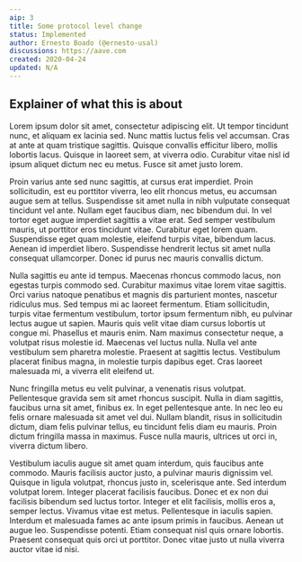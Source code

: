 ```yaml
---
aip: 3
title: Some protocol level change
status: Implemented
author: Ernesto Boado (@ernesto-usal)
discussions: https://aave.com
created: 2020-04-24
updated: N/A
---
```


## Explainer of what this is about

Lorem ipsum dolor sit amet, consectetur adipiscing elit. Ut tempor tincidunt nunc, et aliquam ex lacinia sed. Nunc mattis luctus felis vel accumsan. Cras at ante at quam tristique sagittis. Quisque convallis efficitur libero, mollis lobortis lacus. Quisque in laoreet sem, at viverra odio. Curabitur vitae nisl id ipsum aliquet dictum nec eu metus. Fusce sit amet justo lorem.

Proin varius ante sed nunc sagittis, at cursus erat imperdiet. Proin sollicitudin, est eu porttitor viverra, leo elit rhoncus metus, eu accumsan augue sem at tellus. Suspendisse sit amet nulla in nibh vulputate consequat tincidunt vel ante. Nullam eget faucibus diam, nec bibendum dui. In vel tortor eget augue imperdiet sagittis a vitae erat. Sed semper vestibulum mauris, ut porttitor eros tincidunt vitae. Curabitur eget lorem quam. Suspendisse eget quam molestie, eleifend turpis vitae, bibendum lacus. Aenean id imperdiet libero. Suspendisse hendrerit lectus sit amet nulla consequat ullamcorper. Donec id purus nec mauris convallis dictum.

Nulla sagittis eu ante id tempus. Maecenas rhoncus commodo lacus, non egestas turpis commodo sed. Curabitur maximus vitae lorem vitae sagittis. Orci varius natoque penatibus et magnis dis parturient montes, nascetur ridiculus mus. Sed tempus mi ac laoreet fermentum. Etiam sollicitudin, turpis vitae fermentum vestibulum, tortor ipsum fermentum nibh, eu pulvinar lectus augue ut sapien. Mauris quis velit vitae diam cursus lobortis ut congue mi. Phasellus et mauris enim. Nam maximus consectetur neque, a volutpat risus molestie id. Maecenas vel luctus nulla. Nulla vel ante vestibulum sem pharetra molestie. Praesent at sagittis lectus. Vestibulum placerat finibus magna, in molestie turpis dapibus eget. Cras laoreet malesuada mi, a viverra elit eleifend ut.

Nunc fringilla metus eu velit pulvinar, a venenatis risus volutpat. Pellentesque gravida sem sit amet rhoncus suscipit. Nulla in diam sagittis, faucibus urna sit amet, finibus ex. In eget pellentesque ante. In nec leo eu felis ornare malesuada sit amet vel dui. Nullam blandit, risus in sollicitudin dictum, diam felis pulvinar tellus, eu tincidunt felis diam eu mauris. Proin dictum fringilla massa in maximus. Fusce nulla mauris, ultrices ut orci in, viverra dictum libero.

Vestibulum iaculis augue sit amet quam interdum, quis faucibus ante commodo. Mauris facilisis auctor justo, a pulvinar mauris dignissim vel. Quisque in ligula volutpat, rhoncus justo in, scelerisque ante. Sed interdum volutpat lorem. Integer placerat facilisis faucibus. Donec et ex non dui facilisis bibendum sed luctus tortor. Integer et elit facilisis, mollis eros a, semper lectus. Vivamus vitae est metus. Pellentesque in iaculis sapien. Interdum et malesuada fames ac ante ipsum primis in faucibus. Aenean ut augue leo. Suspendisse potenti. Etiam consequat nisl quis ornare lobortis. Praesent consequat quis orci ut porttitor. Donec vitae justo ut nulla viverra auctor vitae id nisi.

